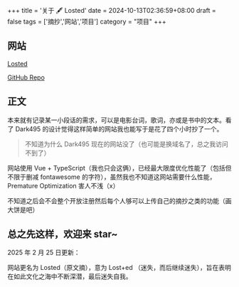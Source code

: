 +++
title = '关于 🖋️ Losted'
date = 2024-10-13T02:36:59+08:00
draft = false
tags = ['摘抄','网站','项目']
category = "项目"
+++
## 网站
[Losted](https://losted.org)

[GitHub Repo](https://github.com/Shikochin/losted)

## 正文

本来就有记录某一小段话的需求，可以是电影台词，歌词，亦或是书中的文本。看了 Dark495 的设计觉得这样简单的网站我也能写于是花了四个小时抄了一个。

> 不知道为什么 Dark495 现在的网站没了（也可能是换域名了，总之我访问不到了）

网站使用 Vue + TypeScript（我也只会这俩），已经最大限度优化性能了（包括但不限于删减 fontawesome 的字符），虽然我也不知道这网站需要什么性能，Premature Optimization 害人不浅（x）

不知道之后会不会整个开放注册然后每个人够可以上传自己的摘抄之类的功能（画大饼是吧）

总之先这样，欢迎来 star~
---

2025 年 2 月 25 日更新：

网站更名为 Losted（原文摘），意为 Lost+ed （迷失，而后继续迷失），旨在表明在如此文化之海中不断深潜，最后迷失自我。